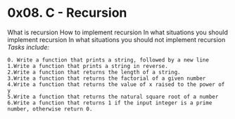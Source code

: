 # 0x08. C - Recursion
What is recursion
How to implement recursion
In what situations you should implement recursion
In what situations you should not implement recursion
_Tasks include:_
```
0. Write a function that prints a string, followed by a new line
1.Write a function that prints a string in reverse.
2.Write a function that returns the length of a string.
3.Write a function that returns the factorial of a given number
4.Write a function that returns the value of x raised to the power of y
5.Write a function that returns the natural square root of a number
6.Write a function that returns 1 if the input integer is a prime number, otherwise return 0.
```
